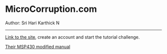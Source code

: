 # MicroCorruption.com
Author: Sri Hari Karthick N

----
[Link to the site](https://www.microcorruption.com/), create an account and start the tutorial challenge.

[Their MSP430 modified manual](manual.pdf)
